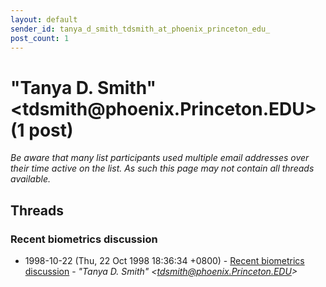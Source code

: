 ```yaml
---
layout: default
sender_id: tanya_d_smith_tdsmith_at_phoenix_princeton_edu_
post_count: 1
---
```


# "Tanya D. Smith" <tdsmith<span>@</span>phoenix.Princeton.EDU> (1 post)

_Be aware that many list participants used multiple email addresses over their time active on the list. As such this page may not contain all threads available._

## Threads

### Recent biometrics discussion
+ 1998-10-22 (Thu, 22 Oct 1998 18:36:34 +0800) - [Recent biometrics discussion](/archive/1998/10/9b9e0b3a0d7c663457a4f7c0ef4c54da2f6dd61073ff23a816cafe13e3093efa) - _"Tanya D. Smith" \<tdsmith@phoenix.Princeton.EDU\>_

